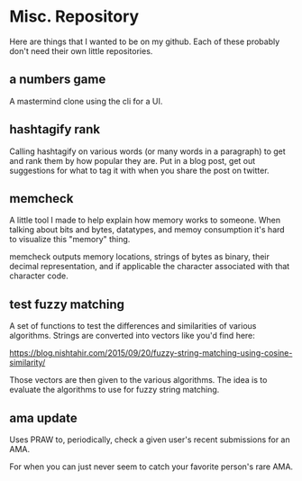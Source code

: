 # Misc. Repository

Here are things that I wanted to be on my github.
Each of these probably don't need their own little repositories.

## a numbers game

A mastermind clone using the cli for a UI.

## hashtagify rank

Calling hashtagify on various words (or many words in a paragraph) to get and rank them by how popular they are.
Put in a blog post, get out suggestions for what to tag it with when you share the post on twitter.

## memcheck

A little tool I made to help explain how memory works to someone.
When talking about bits and bytes, datatypes, and memoy consumption it's hard to visualize this "memory" thing.

memcheck outputs memory locations, strings of bytes as binary, their decimal representation, and if applicable the character associated with that character code.

## test fuzzy matching

A set of functions to test the differences and similarities of various algorithms. Strings are converted into vectors like you'd find here:

https://blog.nishtahir.com/2015/09/20/fuzzy-string-matching-using-cosine-similarity/

Those vectors are then given to the various algorithms. The idea is to evaluate the algorithms to use for fuzzy string matching.

## ama update

Uses PRAW to, periodically, check a given user's recent submissions for an AMA.

For when you can just never seem to catch your favorite person's rare AMA.
